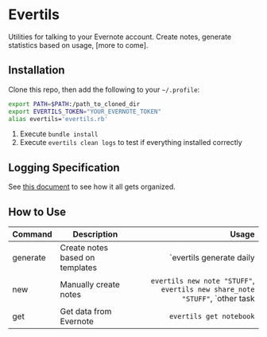# Evertils

Utilities for talking to your Evernote account.  Create notes, generate statistics based on usage, [more to come].

## Installation

Clone this repo, then add the following to your `~/.profile`:

```bash
export PATH=$PATH:/path_to_cloned_dir
export EVERTILS_TOKEN="YOUR_EVERNOTE_TOKEN"
alias evertils='evertils.rb'
```

1. Execute `bundle install`
2. Execute `evertils clean logs` to test if everything installed correctly

## Logging Specification
See [this document](LOGGING_SPECIFICATION.md) to see how it all gets organized.

## How to Use

|Command|Description|Usage|
|:--------------|-----------|-------------:|
|generate|Create notes based on templates|`evertils generate daily|weekly|monthly`|
|new|Manually create notes|`evertils new note "STUFF"`, `evertils new share_note "STUFF"`, `other task | evertils new share_note --title="Piped data note"`|
|get|Get data from Evernote|`evertils get notebook`|
